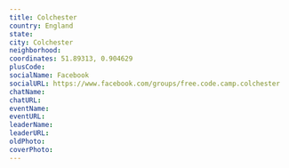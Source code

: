 ```yaml
---
title: Colchester
country: England
state: 
city: Colchester
neighborhood: 
coordinates: 51.89313, 0.904629
plusCode:
socialName: Facebook
socialURL: https://www.facebook.com/groups/free.code.camp.colchester
chatName:
chatURL:
eventName:
eventURL:
leaderName:
leaderURL:
oldPhoto: 
coverPhoto:
---
```

